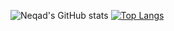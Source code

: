
![Neqad's GitHub stats](https://github-readme-stats.vercel.app/api?username=Neqad&hide=contribs,prs)
[![Top Langs](https://github-readme-stats.vercel.app/api/top-langs/?username=Neqad)](https://github.com/anuraghazra/github-readme-stats)
